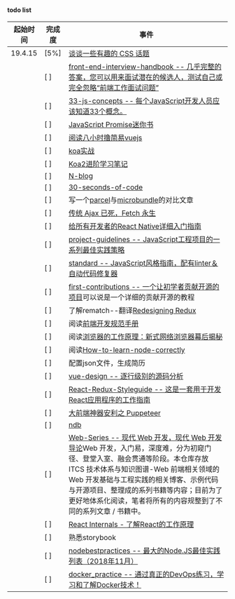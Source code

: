  
 #### todo list
 

<table>
<thead>
<tr>
<th>起始时间</th>
<th>完成度</th>
<th>事件</th>
</tr>
</thead>
<tbody>
<tr>
<td>19.4.15</td>
<td>[5%]</td>
<td><a href="https://github.com/chokcoco/iCSS">谈谈一些有趣的 CSS 话题</a></td>
</tr>
<tr>
<td></td>
<td>[ ]</td>
<td><a href="https://github.com/yangshun/front-end-interview-handbook">front-end-interview-handbook -- 几乎完整的答案，您可以用来面试潜在的候选人，测试自己或完全忽略“前端工作面试问题”</a></td>
</tr>
<tr>
<td></td>
<td>[ ]</td>
<td><a href="https://github.com/leonardomso/33-js-concepts">33-js-concepts -- 每个JavaScript开发人员应该知道33个概念。</a></td>
</tr>
<tr>
<td></td>
<td>[ ]</td>
<td><a href="http://liubin.org/promises-book/" rel="nofollow">JavaScript Promise迷你书</a></td>
</tr>
<tr>
<td></td>
<td>[ ]</td>
<td><a href="http://blog.csdn.net/lihongxun945/article/category/7259172" rel="nofollow">阅读八小时撸简易vuejs</a></td>
</tr>
<tr>
<td></td>
<td>[ ]</td>
<td><a href="http://book.apebook.org/minghe/koa-action/start/debug.html" rel="nofollow">koa实战</a></td>
</tr>
<tr>
<td></td>
<td>[ ]</td>
<td><a href="https://chenshenhai.github.io/koa2-note/" rel="nofollow">Koa2进阶学习笔记</a></td>
</tr>
<tr>
<td></td>
<td>[ ]</td>
<td><a href="https://github.com/nswbmw/N-blog">N-blog</a></td>
</tr>
<tr>
<td></td>
<td>[ ]</td>
<td><a href="https://github.com/Chalarangelo/30-seconds-of-code">30-seconds-of-code</a></td>
</tr>
<tr>
<td></td>
<td>[  ]</td>
<td>写一个<a href="https://github.com/parcel-bundler/parcel">parcel</a>与<a href="https://github.com/developit/microbundle">microbundle</a>的对比文章</td>
</tr>
<tr>
<td></td>
<td>[  ]</td>
<td><a href="https://segmentfault.com/a/1190000003810652" rel="nofollow">传统 Ajax 已死，Fetch 永生</a></td>
</tr>
<tr>
<td></td>
<td>[  ]</td>
<td><a href="https://juejin.im/post/5898388b128fe1006cb943e3#heading-9" rel="nofollow">给所有开发者的React Native详细入门指南</a></td>
</tr>
<tr>
<td></td>
<td>[  ]</td>
<td><a href="https://github.com/wearehive/project-guidelines/blob/master/README-zh.md#consistent-dev-environments">project-guidelines -- JavaScript工程项目的一系列最佳实践策略</a></td>
</tr>
<tr>
<td></td>
<td>[  ]</td>
<td><a href="https://github.com/standard/standard/blob/master/docs/README-zhcn.md">standard -- JavaScript风格指南，配有linter＆自动代码修复器</a></td>
</tr>
<tr>
<td></td>
<td>[  ]</td>
<td><a href="https://github.com/Roshanjossey/first-contributions">first-contributions -- 一个让初学者贡献开源的项目</a>可以说是一个详细的贡献开源的教程</td>
</tr>
<tr>
<td></td>
<td>[ ]</td>
<td>了解rematch--翻译<a href="https://hackernoon.com/redesigning-redux-b2baee8b8a38" rel="nofollow">Redesigning Redux</a></td>
</tr>
<tr>
<td></td>
<td>[ ]</td>
<td>阅读<a href="https://github.com/jawil/blog/issues/4#issuecomment-372111231">前端开发规范手册</a></td>
</tr>
<tr>
<td></td>
<td>[ ]</td>
<td>阅读<a href="https://www.html5rocks.com/zh/tutorials/internals/howbrowserswork/" rel="nofollow">浏览器的工作原理：新式网络浏览器幕后揭秘</a></td>
</tr>
<tr>
<td></td>
<td>[ ]</td>
<td>阅读<a href="https://github.com/i5ting/How-to-learn-node-correctly/">How-to-learn-node-correctly</a></td>
</tr>
<tr>
<td></td>
<td>[ ]</td>
<td>配置json文件，生成简历</td>
</tr>
<tr>
<td></td>
<td>[ ]</td>
<td><a href="https://github.com/HcySunYang/vue-design">vue-design -- 逐行级别的源码分析 </a></td>
</tr>
<tr>
<td></td>
<td>[ ]</td>
<td><a href="https://github.com/iraycd/React-Redux-Styleguide">React-Redux-Styleguide -- 这是一套用于开发React应用程序的工作指南</a></td>
</tr>
<tr>
<td></td>
<td>[ ]</td>
<td><a href="https://jeffjade.com/2017/12/17/134-kinds-of-toss-using-puppeteer/" rel="nofollow">大前端神器安利之 Puppeteer</a></td>
</tr>
<tr>
<td></td>
<td>[ ]</td>
<td><a href="https://github.com/GoogleChromeLabs/ndb">ndb</a></td>
</tr>
<tr>
<td></td>
<td>[ ]</td>
<td><a href="https://github.com/wxyyxc1992/Web-Series">Web-Series -- 现代 Web 开发，现代 Web 开发导论</a>Web 开发，入门易，深度难，分为初窥门径、登堂入室、融会贯通等阶段。本仓库存放 ITCS 技术体系与知识图谱-Web 前端相关领域的 Web 开发基础与工程实践的相关博客、示例代码与开源项目、整理成的系列书籍等内容；目前为了更好地体系化阅读，笔者将所有的内容规整到了不同的系列文章 / 书籍中。</td>
</tr>
<tr>
<td></td>
<td>[ ]</td>
<td><a href="http://www.mattgreer.org/articles/react-internals-part-one-basic-rendering/" rel="nofollow">React Internals - 了解React的工作原理</a></td>
</tr>
<tr>
<td></td>
<td>[ ]</td>
<td>熟悉storybook</td>
</tr>
<tr>
<td></td>
<td>[ ]</td>
<td><a href="https://github.com/i0natan/nodebestpractices">nodebestpractices -- 最大的Node.JS最佳实践列表（2018年11月）</a></td>
</tr>
<tr>
<td></td>
<td>[ ]</td>
<td><a href="https://github.com/yeasy/docker_practice">docker_practice -- 通过真正的DevOps练习，学习和了解Docker技术！</a></td>
</tr>
</tbody>
</table>